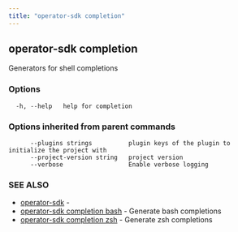 ```yaml
---
title: "operator-sdk completion"
---
```

## operator-sdk completion

Generators for shell completions

### Options

```
  -h, --help   help for completion
```

### Options inherited from parent commands

```
      --plugins strings          plugin keys of the plugin to initialize the project with
      --project-version string   project version
      --verbose                  Enable verbose logging
```

### SEE ALSO

* [operator-sdk](../operator-sdk)	 - 
* [operator-sdk completion bash](../operator-sdk_completion_bash)	 - Generate bash completions
* [operator-sdk completion zsh](../operator-sdk_completion_zsh)	 - Generate zsh completions

